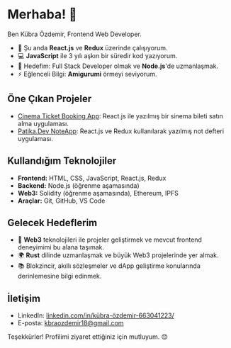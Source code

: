 # Merhaba! 👋
Ben Kübra Özdemir, Frontend Web Developer.

- 🌱 Şu anda **React.js** ve **Redux** üzerinde çalışıyorum.
- 💻 **JavaScript** ile 3 yılı aşkın bir süredir kod yazıyorum.
- 🎯 Hedefim: Full Stack Developer olmak ve **Node.js**'de uzmanlaşmak.
- ⚡ Eğlenceli Bilgi: **Amigurumi** örmeyi seviyorum.

## Öne Çıkan Projeler

- [Cinema Ticket Booking App](https://github.com/kbraozdemir/TicketApp): React.js ile yazılmış bir sinema bileti satın alma uygulaması.
- [Patika.Dev NoteApp](https://github.com/kbraozdemir/PatikaDevNotesApp): React.js ve Redux kullanılarak yazılmış not defteri uygulaması.

## Kullandığım Teknolojiler

- **Frontend:** HTML, CSS, JavaScript, React.js, Redux
- **Backend:** Node.js (öğrenme aşamasında)
- **Web3:** Solidity (öğrenme aşamasında), Ethereum, IPFS
- **Araçlar:** Git, GitHub, VS Code

## Gelecek Hedeflerim

- 🚀 **Web3** teknolojileri ile projeler geliştirmek ve mevcut frontend deneyimimi bu alana taşımak.
- 🌍 **Rust** dilinde uzmanlaşmak ve büyük Web3 projelerinde yer almak.
- 📚 Blokzincir, akıllı sözleşmeler ve dApp geliştirme konularında derinlemesine bilgi edinmek.


## İletişim

- LinkedIn: [linkedin.com/in/kübra-özdemir-663041223/](https://www.linkedin.com/in/kübra-özdemir-663041223/)
- E-posta: [kbraozdemir18@gmail.com](mailto:kbraozdemir18@gmail.com)

Teşekkürler! Profilimi ziyaret ettiğiniz için mutluyum. 😊
